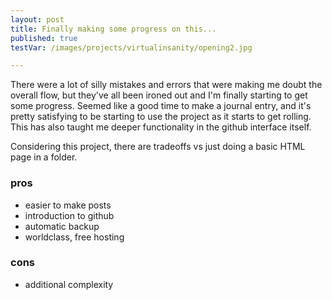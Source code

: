 ```yaml
---
layout: post
title: Finally making some progress on this...
published: true
testVar: /images/projects/virtualinsanity/opening2.jpg

---
```



There were a lot of silly mistakes and errors that were making me doubt the overall flow, but they've all been ironed out and I'm finally starting to get some progress. Seemed like a good time to make a journal entry, and it's pretty satisfying to be starting to use the project as it starts to get rolling. This has also taught me deeper functionality in the github interface itself.

Considering this project, there are tradeoffs vs just doing a basic HTML page in a folder.

### pros
- easier to make posts
- introduction to github
- automatic backup
- worldclass, free hosting


### cons
- additional complexity

